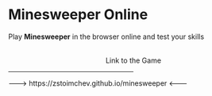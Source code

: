 # Minesweeper Online
Play <b>Minesweeper</b> in the browser online and test your skills
<br><br>

<p align="center">
    Link to the Game
    <hr width="50%">
    ---> https://zstoimchev.github.io/minesweeper <---
</p>